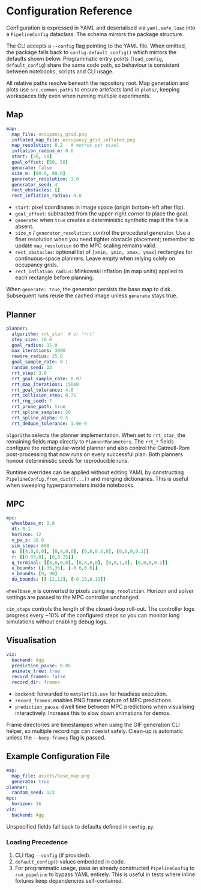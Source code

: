 # Configuration Reference

Configuration is expressed in YAML and deserialised via `yaml.safe_load` into a
`PipelineConfig` dataclass. The schema mirrors the package structure.

The CLI accepts a `--config` flag pointing to the YAML file. When omitted, the
package falls back to `config.default_config()` which mirrors the defaults shown
below. Programmatic entry points (`load_config`, `default_config`) share the same
code path, so behaviour is consistent between notebooks, scripts and CLI usage.

All relative paths resolve beneath the repository root. Map generation and plots
use `src.common.paths` to ensure artefacts land in `plots/`, keeping workspaces
tidy even when running multiple experiments.

## Map

```yaml
map:
  map_file: occupancy_grid.png
  inflated_map_file: occupancy_grid_inflated.png
  map_resolution: 0.2   # metres per pixel
  inflation_radius_m: 0.6
  start: [50, 50]
  goal_offset: [50, 50]
  generate: false
  size_m: [80.0, 80.0]
  generator_resolution: 1.0
  generator_seed: 4
  rect_obstacles: []
  rect_inflation_radius: 0.0
```

- `start`: pixel coordinates in image space (origin bottom-left after flip).
- `goal_offset`: subtracted from the upper-right corner to place the goal.
- `generate`: when `true` creates a deterministic synthetic map if the file is
  absent.
- `size_m` / `generator_resolution`: control the procedural generator. Use a
  finer resolution when you need tighter obstacle placement; remember to update
  `map_resolution` so the MPC scaling remains valid.
- `rect_obstacles`: optional list of `[xmin, ymin, xmax, ymax]` rectangles for
  continuous-space planners. Leave empty when relying solely on occupancy
  grids.
- `rect_inflation_radius`: Minkowski inflation (in map units) applied to each
  rectangle before planning.

When `generate: true`, the generator persists the base map to disk. Subsequent
runs reuse the cached image unless `generate` stays true.

## Planner

```yaml
planner:
  algorithm: rrt_star  # or "rrt"
  step_size: 10.0
  goal_radius: 15.0
  max_iterations: 3000
  rewire_radius: 25.0
  goal_sample_rate: 0.1
  random_seed: 13
  rrt_step: 3.0
  rrt_goal_sample_rate: 0.07
  rrt_max_iterations: 15000
  rrt_goal_tolerance: 4.0
  rrt_collision_step: 0.75
  rrt_rng_seed: 7
  rrt_prune_path: true
  rrt_spline_samples: 20
  rrt_spline_alpha: 0.5
  rrt_dedupe_tolerance: 1.0e-9
```

`algorithm` selects the planner implementation. When set to `rrt_star`, the
remaining fields map directly to `PlannerParameters`. The `rrt_*` fields
configure the rectangular-world planner and also control the Catmull-Rom
post-processing that now runs on every successful plan. Both planners honour
deterministic seeds for reproducible runs.

Runtime overrides can be applied without editing YAML by constructing
`PipelineConfig.from_dict({...})` and merging dictionaries. This is useful when
sweeping hyperparameters inside notebooks.

## MPC

```yaml
mpc:
  wheelbase_m: 2.8
  dt: 0.1
  horizon: 12
  v_px_s: 28.0
  sim_steps: 600
  q: [[4,0,0,0], [0,4,0,0], [0,0,0.6,0], [0,0,0,0.1]]
  r: [[0.03,0], [0,0.25]]
  q_terminal: [[8,0,0,0], [0,8,0,0], [0,0,1,0], [0,0,0,0.2]]
  u_bounds: [[-35,35], [-0.6,0.6]]
  v_bounds: [0, 90]
  du_bounds: [[-12,12], [-0.15,0.15]]
```

`wheelbase_m` is converted to pixels using `map_resolution`. Horizon and solver
settings are passed to the MPC controller unchanged.

`sim_steps` controls the length of the closed-loop roll-out. The controller logs
progress every ~10% of the configured steps so you can monitor long simulations
without enabling debug logs.

## Visualisation

```yaml
viz:
  backend: Agg
  prediction_pause: 0.05
  animate_tree: true
  record_frames: false
  record_dir: frames
```

- `backend`: forwarded to `matplotlib.use` for headless execution.
- `record_frames`: enables PNG frame capture of MPC predictions.
- `prediction_pause`: dwell time between MPC predictions when visualising
  interactively. Increase this to slow down animations for demos.

Frame directories are timestamped when using the GIF generation CLI helper, so
multiple recordings can coexist safely. Clean-up is automatic unless the
`--keep-frames` flag is passed.

## Example Configuration File

```yaml
map:
  map_file: assets/base_map.png
  generate: true
planner:
  random_seed: 123
mpc:
  horizon: 16
viz:
  backend: Agg
```

Unspecified fields fall back to defaults defined in `config.py`.

### Loading Precedence

1. CLI flag `--config` (if provided).
2. `default_config()` values embedded in code.
3. For programmatic usage, pass an already constructed `PipelineConfig` to
   `run_pipeline` to bypass YAML entirely. This is useful in tests where inline
   fixtures keep dependencies self-contained.
